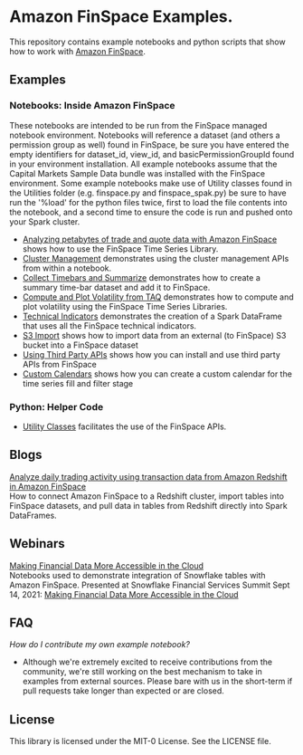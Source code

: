 # Amazon FinSpace Examples. 
This repository contains example notebooks and python scripts that show how to work with [Amazon FinSpace](https://aws.amazon.com/finspace/).

## Examples

### Notebooks: Inside Amazon FinSpace  
These notebooks are intended to be run from the FinSpace managed notebook environment. 
Notebooks will reference a dataset (and others a permission group as well) found in FinSpace, 
be sure you have entered the empty identifiers for dataset_id, view_id, and basicPermissionGroupId found in your 
environment installation. All example notebooks assume that the Capital Markets Sample Data bundle was installed 
with the FinSpace environment. Some example notebooks make use of Utility classes found in the Utilities folder 
(e.g. finspace.py and finspace_spak.py) be sure to have run the '%load' for the python files twice, first to load 
the file contents into the notebook, and a second time to ensure the code is run and pushed onto your Spark cluster.  

- [Analyzing petabytes of trade and quote data with Amazon FinSpace](notebooks/analyze_trade_and_quote_data) shows how to use the FinSpace Time Series Library.  
- [Cluster Management](notebooks/cluster_management) demonstrates using the cluster management APIs from within a  notebook.  
- [Collect Timebars and Summarize](notebooks/collect_timebars_and_summarize) demonstrates how to create a summary time-bar dataset and add it to FinSpace.  
- [Compute and Plot Volatility from TAQ](notebooks/compute_and_plot_volatility_from_taq) demonstrates how to compute and plot volatility using the FinSpace Time Series Libraries.  
- [Technical Indicators](notebooks/technical_indicators) demonstrates the creation of a Spark DataFrame that uses all the FinSpace technical indicators. 
- [S3 Import](notebooks/s3_import) shows how to import data from an external (to FinSpace) S3 bucket into a FinSpace dataset
- [Using Third Party APIs](notebooks/third_party_apis) shows how you can install and use third party APIs from FinSpace
- [Custom Calendars](notebooks/custom_calendar) shows how you can create a custom calendar for the time series fill and filter stage

### Python: Helper Code  
- [Utility Classes](notebooks/Utilities) facilitates the use of the FinSpace APIs.  

## Blogs
[Analyze daily trading activity using transaction data from Amazon Redshift in Amazon FinSpace](blogs/finspace_redshift-2021-09)   
How to connect Amazon FinSpace to a Redshift cluster, import tables into FinSpace datasets, and pull data in tables from
Redshift directly into Spark DataFrames.

## Webinars
[Making Financial Data More Accessible in the Cloud](webinars/snowflake_2021-09)  
Notebooks used to demonstrate integration of Snowflake tables with Amazon FinSpace. Presented at Snowflake Financial
Services Summit Sept 14, 2021: [Making Financial Data More Accessible in the Cloud](https://www.snowflake.com/financial-services-data-summit/americas/agenda/?agendaPath=session/615483)

## FAQ
*How do I contribute my own example notebook?*  

- Although we're extremely excited to receive contributions from the community, we're still working on the best mechanism to take in examples from external sources.  Please bare with us in the short-term if pull requests take longer than expected or are closed.

## License

This library is licensed under the MIT-0 License. See the LICENSE file.

